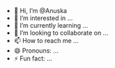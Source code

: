 - 👋 Hi, I’m @Anuska
- 👀 I’m interested in ...
- 🌱 I’m currently learning ...
- 💞️ I’m looking to collaborate on ...
- 📫 How to reach me ...
- 😄 Pronouns: ...
- ⚡ Fun fact: ...

<!---
Anuskath/Anuskath is a ✨ special ✨ repository because its `README.md` (this file) appears on your GitHub profile.
You can click the Preview link to take a look at your changes.
--->
